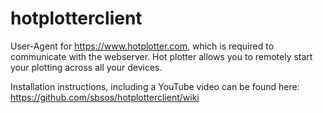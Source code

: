 # hotplotterclient
User-Agent for https://www.hotplotter.com, which is required to communicate with the webserver. Hot plotter allows you to remotely start your plotting across all your devices.

Installation instructions, including a YouTube video can be found here:
https://github.com/sbsos/hotplotterclient/wiki
